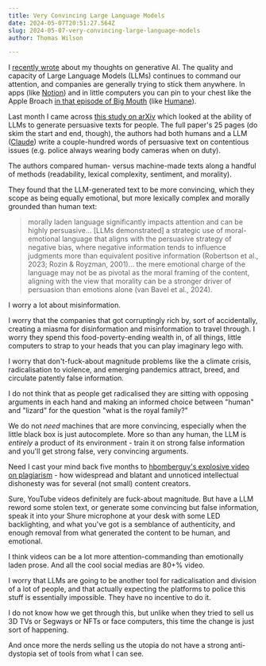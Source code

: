 ```yaml
---
title: Very Convincing Large Language Models
date: 2024-05-07T20:51:27.564Z
slug: 2024-05-07-very-convincing-large-language-models
author: Thomas Wilson

---
```

I [recently wrote](/blog/2024-04-06-thoughts-on-generative-ai) about my thoughts on generative AI.  The quality and capacity of Large Language Models (LLMs) continues to command our attention, and companies are generally trying to stick them anywhere.  In apps (like [Notion](https://www.notion.so/help/guides/category/ai)) and in little computers you can pin to your chest like the Apple Broach [in that episode of Big Mouth](https://www.youtube.com/watch?v=ht_y6WMLd6k) (like [Humane](https://humane.com/)).

Last month I came across [this study on arXiv](https://arxiv.org/abs/2404.09329) which looked at the ability of LLMs to generate persuasive texts for people.  The full paper's 25 pages (do skim the start and end, though), the authors had both humans and a LLM ([Claude](https://claude.ai/)) write a couple-hundred words of persuasive text on contentious issues (e.g. police always wearing body cameras when on duty).

The authors compared human- versus machine-made texts along a handful of methods (readability, lexical complexity, sentiment, and morality).

They found that the LLM-generated text to be more convincing, which they scope as being equally emotional, but more lexically complex and morally grounded than human text:

> morally laden language significantly impacts attention and can be highly persuasive... [LLMs demonstrated] a strategic use of moral-emotional language that aligns with the persuasive strategy of negative bias, where negative information tends to influence judgments more than equivalent positive information (Robertson et al., 2023; Rozin & Royzman, 2001)... the mere emotional charge of the language may not be as pivotal as the moral framing of the content, aligning with the view that morality can be a stronger driver of persuasion than emotions alone (van Bavel et al., 2024). 

I worry a lot about misinformation.  

I worry that the companies that got corruptingly rich by, sort of accidentally, creating a miasma for disinformation and misinformation to travel through.  I worry they spend this food-poverty-ending wealth in, of all things, little computers to strap to your heads that you can play imaginary lego with.  

I worry that don't-fuck-about magnitude problems like the a climate crisis, radicalisation to violence, and emerging pandemics attract, breed, and circulate patently false information.

I do not think that as people get radicalised they are sitting with opposing arguments in each hand and making an informed choice between "human" and "lizard" for the question "what is the royal family?"

We do not *need* machines that are more convincing, especially when the little black box is just autocomplete.  More so than any human, the LLM is *entirely* a product of its environment - train it on strong false information and you'll get strong false, very convincing arguments.  

Need I cast your mind back five months to [hbomberguy's explosive video on plagiarism](https://www.youtube.com/watch?v=yDp3cB5fHXQ) - how widespread and blatant and unnoticed intellectual dishonesty was for several (not small) content creators.  

Sure, YouTube videos definitely are fuck-about magnitude.  But have a LLM reword some stolen text, or generate some convincing but false information, speak it into your Shure microphone at your desk with some LED backlighting, and what you've got is a semblance of authenticity, and enough removal from what generated the content to be human, and emotional. 

I think videos can be a lot more attention-commanding than emotionally laden prose.  And all the cool social medias are 80+% video.

I worry that LLMs are going to be another tool for radicalisation and division of a lot of people, and that actually expecting the platforms to police this stuff is essentially impossible.  They have no incentive to do it. 

I do not know how we get through this, but unlike when they tried to sell us 3D TVs or Segways or NFTs or face computers, this time the change is just sort of happening.  

And once more the nerds selling us the utopia do not have a strong anti-dystopia set of tools from what I can see.
